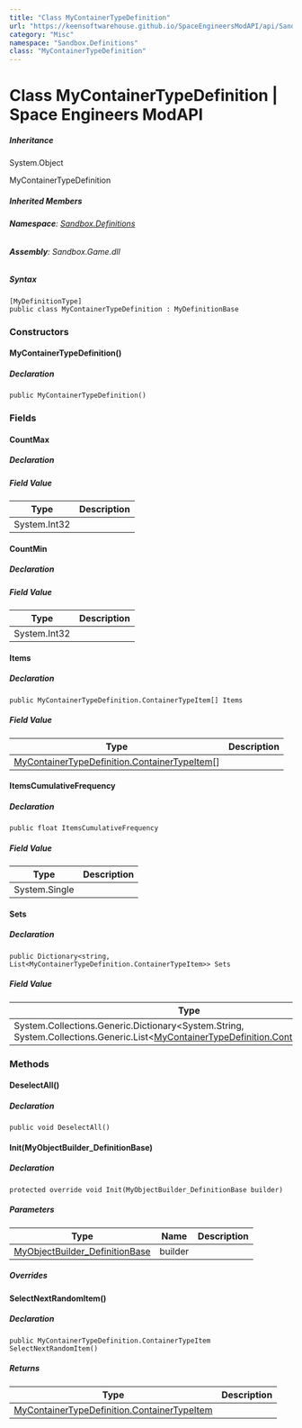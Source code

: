 ```yaml
---
title: "Class MyContainerTypeDefinition"
url: "https://keensoftwarehouse.github.io/SpaceEngineersModAPI/api/Sandbox.Definitions.MyContainerTypeDefinition.html"
category: "Misc"
namespace: "Sandbox.Definitions"
class: "MyContainerTypeDefinition"
---
```


# Class MyContainerTypeDefinition | Space Engineers ModAPI

##### Inheritance

System.Object

MyContainerTypeDefinition

##### Inherited Members

###### **Namespace**: [Sandbox.Definitions](https://keensoftwarehouse.github.io/SpaceEngineersModAPI/api/Sandbox.Definitions.html)

###### **Assembly**: Sandbox.Game.dll

##### Syntax

```
[MyDefinitionType]
public class MyContainerTypeDefinition : MyDefinitionBase
```

### Constructors

#### MyContainerTypeDefinition()

##### Declaration

```
public MyContainerTypeDefinition()
```

### Fields

#### CountMax

##### Declaration

##### Field Value

| Type | Description |
| --- | --- |
| System.Int32 |     |

#### CountMin

##### Declaration

##### Field Value

| Type | Description |
| --- | --- |
| System.Int32 |     |

#### Items

##### Declaration

```
public MyContainerTypeDefinition.ContainerTypeItem[] Items
```

##### Field Value

| Type | Description |
| --- | --- |
| [MyContainerTypeDefinition.ContainerTypeItem](https://keensoftwarehouse.github.io/SpaceEngineersModAPI/api/Sandbox.Definitions.MyContainerTypeDefinition.ContainerTypeItem.html)\[\] |     |

#### ItemsCumulativeFrequency

##### Declaration

```
public float ItemsCumulativeFrequency
```

##### Field Value

| Type | Description |
| --- | --- |
| System.Single |     |

#### Sets

##### Declaration

```
public Dictionary<string, List<MyContainerTypeDefinition.ContainerTypeItem>> Sets
```

##### Field Value

| Type | Description |
| --- | --- |
| System.Collections.Generic.Dictionary<System.String, System.Collections.Generic.List<[MyContainerTypeDefinition.ContainerTypeItem](https://keensoftwarehouse.github.io/SpaceEngineersModAPI/api/Sandbox.Definitions.MyContainerTypeDefinition.ContainerTypeItem.html)\>> |     |

### Methods

#### DeselectAll()

##### Declaration

```
public void DeselectAll()
```

#### Init(MyObjectBuilder\_DefinitionBase)

##### Declaration

```
protected override void Init(MyObjectBuilder_DefinitionBase builder)
```

##### Parameters

| Type | Name | Description |
| --- | --- | --- |
| [MyObjectBuilder\_DefinitionBase](https://keensoftwarehouse.github.io/SpaceEngineersModAPI/api/VRage.Game.MyObjectBuilder_DefinitionBase.html) | builder |     |

##### Overrides

#### SelectNextRandomItem()

##### Declaration

```
public MyContainerTypeDefinition.ContainerTypeItem SelectNextRandomItem()
```

##### Returns

| Type | Description |
| --- | --- |
| [MyContainerTypeDefinition.ContainerTypeItem](https://keensoftwarehouse.github.io/SpaceEngineersModAPI/api/Sandbox.Definitions.MyContainerTypeDefinition.ContainerTypeItem.html) |     |